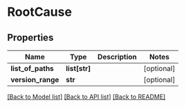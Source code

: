 # RootCause

## Properties
Name | Type | Description | Notes
------------ | ------------- | ------------- | -------------
**list_of_paths** | **list[str]** |  | [optional] 
**version_range** | **str** |  | [optional] 

[[Back to Model list]](../README.md#documentation-for-models) [[Back to API list]](../README.md#documentation-for-api-endpoints) [[Back to README]](../README.md)

